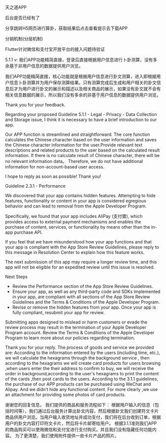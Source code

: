 天之道APP

后台是否已经有了

分享跳转H5网页进行算卦，获取结果后点击查看提示去下载APP

分销机制(分层机制)

Flutter针对微信和支付宝开放平台的接入问题待验证


5.1.1 v:
我们APP功能精简直接，登录后直接根据用户信息进行卜卦测算，没有多余基于非用户信息的数据提供用户浏览。

我们APP功能精简直接，核心功能就是根据用户信息进行卦文测算，进入即根据用户信息卜卦测算并为用户保存测算结果。只有测算完成后生成和用户相关的卦文信息后才为用户进行卦文的展示和描述以及相关商品的展示，如果没有卦文就不会有相关信息数据的展示，所以我们没有多余的非基于用户信息的数据提供用户浏览。

Thank you for your feedback.

Regarding your proposed Guideline 5.1.1 - Legal - Privacy - Data Collection and Storage issue, I think it is necessary to have a brief introduction to our app.

Our APP function is streamlined and straightforward. The core function calculates the Chinese character based on the user information and saves the Chinese character information for the user.Provide relevant text descriptions and related products to the user based on the calculated result information. If there is no calculate result of Chinese character, there will be no relevant information data。
Therefore, we do not have additional information for non-account-based user access.

I hope to reply as soon as possible! Thank you!



Guideline 2.3.1 - Performance


We discovered that your app contains hidden features. Attempting to hide features, functionality or content in your app is considered egregious behavior and can lead to removal from the Apple Developer Program.

Specifically, we found that your app includes AliPay (支付寶), which provides access to external payment mechanisms and enables the purchase of content, services, or functionality by means other than the in-app purchase API.

If you feel that we have misunderstood how your app functions and that your app is compliant with the App Store Review Guidelines, please reply to this message in Resolution Center to explain how this feature works.

The next submission of this app may require a longer review time, and this app will not be eligible for an expedited review until this issue is resolved.

Next Steps

- Review the Performance section of the App Store Review Guidelines.
- Ensure your app, as well as any third-party code and SDKs implemented in your app, are compliant with all sections of the App Store Review Guidelines and the Terms & Conditions of the Apple Developer Program.
- Revise or remove the hidden features from your app. Once your app is fully compliant, resubmit your app for review.

Submitting apps designed to mislead or harm customers or evade the review process may result in the termination of your Apple Developer Program account. Review the Terms & Conditions of the Apple Developer Program to learn more about our policies regarding termination.

Thank you for your reply.
The process of goods and service we provided are:
According to the information entered by the users (including time, etc.), we will calculate the hexagrams  through the background service , then according to the hexagrams we will create card products for users browsing ,when users enter the their address to confirm to buy, we will receive the order in background,according to the user's hexagrams to print the content of the cards ,then post cards to the users.
According to the 3.1.1 guidelines, the purchase of our APP products can be purchased using WeChat and Alipay. And we didn't hide any functional content.
For more clearly ,we use an attachment for  providing some photos of card products.

谢谢您的回复信息。
我们提供的商品和服务流程如下：
根据用户输入的信息（包括时间等），我们通过后台服务计算出卦文内容，然后根据卦文我们创建符文卡片商品供用户浏览。当用户输入收货地址并成功支付，我们将在后台收到订单，根据用户的卦文内容打印符文卡片，然后将卡片邮寄给用户。
根据3.1.1准则我们APP的商品购买可以使用微信和支付宝进行支付购买。并且我们没有隐藏任何功能内容。
为了更清楚，我们使用附件提供一些卡片产品的照片。

